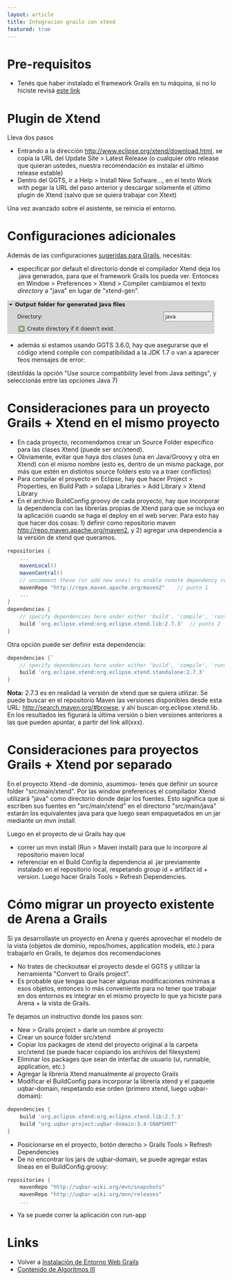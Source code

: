 ```yaml
---
layout: article
title: Integracion grails con xtend
featured: true
---
```


# Pre-requisitos

-   Tenés que haber instalado el framework Grails en tu máquina, si no lo hiciste revisá [este link](instalacion-de-entorno-web-grails.html)

<!-- -->

# Plugin de Xtend

Lleva dos pasos

-   Entrando a la dirección <http://www.eclipse.org/xtend/download.html>, se copia la URL del Update Site &gt; Latest Release (o cualquier otro release que quieran ustedes, nuestra recomendación es instalar el último release estable)
-   Dentro del GGTS, ir a Help &gt; Install New Sofware..., en el texto Work with pegar la URL del paso anterior y descargar solamente el último plugin de Xtend (salvo que se quiera trabajar con Xtext)

Una vez avanzado sobre el asistente, se reinicia el entorno.

<!-- -->

# Configuraciones adicionales

Además de las configuraciones [sugeridas para Grails](instalacion-de-entorno-web-grails.html#tocAnchor-1-2-1), necesitás:

-   especificar por default el directorio donde el compilador Xtend deja los .java generados, para que el framework Grails los pueda ver. Entonces en Window &gt; Preferences &gt; Xtend &gt; Compiler cambiamos el texto *directory* a "java" en lugar de "xtend-gen".

![image](/img/wiki/ConfiguracionXtendParaGrails2.png)

-   además si estamos usando GGTS 3.6.0, hay que asegurarse que el código xtend compile con compatibilidad a la JDK 1.7 o van a aparecer feos mensajes de error:

(destildás la opción "Use source compatibility level from Java settings", y seleccionás entre las opciones Java 7)

<!-- -->

# Consideraciones para un proyecto Grails + Xtend en el mismo proyecto

-   En cada proyecto, recomendamos crear un Source Folder específico para las clases Xtend (puede ser src/xtend).
-   Obviamente, evitar que haya dos clases (una en Java/Groovy y otra en Xtend) con el mismo nombre (esto es, dentro de un mismo package, por más que estén en distintos source folders esto va a traer conflictos)
-   Para compilar el proyecto en Eclipse, hay que hacer Project &gt; Properties, en Build Path &gt; solapa Libraries &gt; Add Library &gt; Xtend Library
-   En el archivo BuildConfig.groovy de cada proyecto, hay que incorporar la dependencia con las librerías propias de Xtend para que se incluya en la aplicación cuando se haga el deploy en el web server. Para esto hay que hacer dos cosas: 1) definir como repositorio maven <http://repo.maven.apache.org/maven2>, y 2) agregar una dependencia a la versión de xtend que queramos.

```gradle
repositories {
    ...
    mavenLocal()
    mavenCentral()
    // uncomment these (or add new ones) to enable remote dependency resolution from public Maven repositories
    mavenRepo "http://repo.maven.apache.org/maven2"    // punto 1
    ...
}
dependencies {
    // specify dependencies here under either 'build', 'compile', 'runtime', 'test' or 'provided' scopes e.g.
    build 'org.eclipse.xtend:org.eclipse.xtend.lib:2.7.3'  // punto 2
}
```

Otra opción puede ser definir esta dependencia:

```gradle
dependencies {`
    // specify dependencies here under either 'build', 'compile', 'runtime', 'test' or 'provided' scopes e.g.
    build 'org.eclipse.xtend:org.eclipse.xtend.standalone:2.7.3'
}
```

**Nota:** 2.7.3 es en realidad la versión de xtend que se quiera utilizar. Se puede buscar en el repositorio Maven las versiones disponibles desde esta URL: <http://search.maven.org/#browse>, y ahí buscan org.eclipse.xtend.lib. En los resultados les figurará la última versión o bien versiones anteriores a las que pueden apuntar, a partir del link all(xxx).

<!-- -->

# Consideraciones para proyectos Grails + Xtend por separado

En el proyecto Xtend -de dominio, asumimos- tenés que definir un source folder "src/main/xtend". Por las window preferences el compilador Xtend utilizará "java" como directorio donde dejar los fuentes. Esto significa que si escriben sus fuentes en "src/main/xtend" en el directorio "src/main/java" estarán los equivalentes java para que luego sean empaquetados en un jar mediante un mvn install.

Luego en el proyecto de ui Grails hay que

-   correr un mvn install (Run &gt; Maven install) para que lo incorpore al repositorio maven local
-   referenciar en el Build Config la dependencia al .jar previamente instalado en el repositorio local, respetando group id + artifact id + version. Luego hacer Grails Tools &gt; Refresh Dependencies.

<!-- -->

# Cómo migrar un proyecto existente de Arena a Grails

Si ya desarrollaste un proyecto en Arena y querés aprovechar el modelo de la vista (objetos de dominio, repos/homes, application models, etc.) para trabajarlo en Grails, te dejamos dos recomendaciones

-   No trates de checkoutear el proyecto desde el GGTS y utilizar la herramienta "Convert to Grails project".
-   Es probable que tengas que hacer algunas modificaciones mínimas a esos objetos, entonces lo más conveniente para no tener que trabajar en dos entornos es integrar en el mismo proyecto lo que ya hiciste para Arena + la vista de Grails.

Te dejamos un instructivo donde los pasos son:

-   New &gt; Grails project &gt; darle un nombre al proyecto
-   Crear un source folder src/xtend
-   Copiar los packages de xtend del proyecto original a la carpeta src/xtend (se puede hacer copiando los archivos del filesystem)
-   Eliminar los packages que sean de interfaz de usuario (ui, runnable, application, etc.)
-   Agregar la librería Xtend manualmente al proyecto Grails
-   Modificar el BuildConfig para incorporar la librería xtend y el paquete uqbar-domain, respetando ese orden (primero xtend, luego uqbar-domain):

```gradle
dependencies {
    build 'org.eclipse.xtend:org.eclipse.xtend.lib:2.7.3'
    build "org.uqbar-project:uqbar-domain:3.4-SNAPSHOT"
}
```

-   Posicionarse en el proyecto, botón derecho &gt; Grails Tools &gt; Refresh Dependencies
-   De no encontrar los jars de uqbar-domain, se puede agregar estas líneas en el BuildConfig.groovy:

```gradle
repositories {
    mavenRepo "http://uqbar-wiki.org/mvn/snapshots"
    mavenRepo "http://uqbar-wiki.org/mvn/releases"
    ...
```

-   Ya se puede correr la aplicación con run-app

<!-- -->

# Links

-   Volver a [Instalación de Entorno Web Grails](instalacion-de-entorno-web-grails.html)
-   [Contenido de Algoritmos III](algo3_temario.html)
